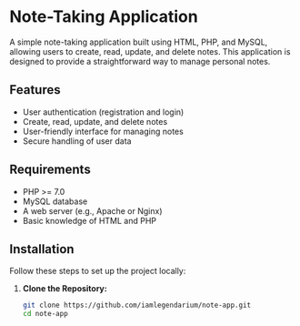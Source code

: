 # Note-Taking Application

A simple note-taking application built using HTML, PHP, and MySQL, allowing users to create, read, update, and delete notes. This application is designed to provide a straightforward way to manage personal notes.

## Features

- User authentication (registration and login)
- Create, read, update, and delete notes
- User-friendly interface for managing notes
- Secure handling of user data

## Requirements

- PHP >= 7.0
- MySQL database
- A web server (e.g., Apache or Nginx)
- Basic knowledge of HTML and PHP

## Installation

Follow these steps to set up the project locally:

1. **Clone the Repository:**
   ```bash
   git clone https://github.com/iamlegendarium/note-app.git
   cd note-app
